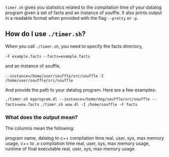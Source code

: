 `timer.sh` gives you statistics related to the compilation time of your datalog program given a set of facts and an instance of souffle. It also prints output in a readable format when provided with the flag `--pretty` or `-p`.

## How do I use `./timer.sh`?
When you call `./timer.sh`, you need to specify the facts directory,

`-F example.facts`
`--facts=example.facts`

and an instance of souffle,

`--instance=/home/user/souffle/src/souffle`
`-I /home/user/souffle/src/souffle`

And provide the path to your datalog program. Here are a few examples:

`./timer.sh myprogram.dl --instance=/home/dog/souffle/src/souffle --facts=wow.facts`
`./timer.sh wow.dl -I /home/souffle -F facts`

### What does the output mean?
The columns mean the following:

program name, datalog to c++ compilation time real, user, sys, max memory usage, c++ to .o compilation time real, user, sys, max memory usage, runtime of final executable real, user, sys, max memory usage


